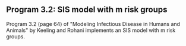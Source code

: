
## Program 3.2: SIS model with m risk groups

Program 3.2 (page 64) of "Modeling Infectious Disease in Humans and Animals" by Keeling and Rohani implements an SIS model with m risk groups.
